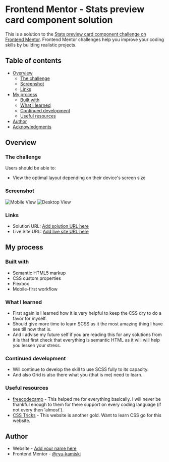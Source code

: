 # Frontend Mentor - Stats preview card component solution

This is a solution to the [Stats preview card component challenge on Frontend Mentor](https://www.frontendmentor.io/challenges/stats-preview-card-component-8JqbgoU62). Frontend Mentor challenges help you improve your coding skills by building realistic projects. 

## Table of contents

- [Overview](#overview)
  - [The challenge](#the-challenge)
  - [Screenshot](#screenshot)
  - [Links](#links)
- [My process](#my-process)
  - [Built with](#built-with)
  - [What I learned](#what-i-learned)
  - [Continued development](#continued-development)
  - [Useful resources](#useful-resources)
- [Author](#author)
- [Acknowledgments](#acknowledgments)

## Overview

### The challenge

Users should be able to:

- View the optimal layout depending on their device's screen size

### Screenshot

![Mobile View](../images/mobile-screenshot.png)
![Desktop View](../images/stats-preview-card-desktop.png)

### Links

- Solution URL: [Add solution URL here](https://your-solution-url.com)
- Live Site URL: [Add live site URL here](https://your-live-site-url.com)

## My process

### Built with

- Semantic HTML5 markup
- CSS custom properties
- Flexbox
- Mobile-first workflow

### What I learned

- First again is I learned how it is very helpful to keep the CSS dry to do a favor for myself.
- Should give more time to learn SCSS as it the most amazing thing I have see till now that is.
- And I advise my future self if you are reading this for any solutions from it is that first check that everything is semantic HTML as it will will help you lessen your stress.

### Continued development

- Will continue to develop the skill to use SCSS fully to its capacity.
- And also Grid is also there what you (that is me) need to learn.

### Useful resources

- [freecodecamp](https://www.freecodecamp.org/) - This helped me for everything basically. I will never be thankful enough to them for there support on every coding language (if not every then 'almost').
- [CSS Tricks](https://css-tricks.com/) - This website is another gold. Want to learn CSS go for this website.

## Author

- Website - [Add your name here](https://www.your-site.com)
- Frontend Mentor - [@ryu-kamiski](https://www.frontendmentor.io/profile/ryu-kamiski)

